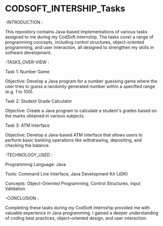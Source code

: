# CODSOFT_INTERSHIP_Tasks

-INTRODUCTION :

This repository contains Java-based implementations of various tasks assigned to me during my CodSoft internship. The tasks cover a range of programming concepts, including control structures, object-oriented programming, and user interaction, all designed to strengthen my skills in software development.

-TASKS_OVER-VIEW :

Task 1: Number Game

Objective:
Develop a Java program for a number guessing game where the user tries to guess a randomly generated number within a specified range (e.g. 1 to 100).

Task 2: Student Grade Calculator

Objective:
Create a Java program to calculate a student's grades based on the marks obtained in various subjects.

Task 3: ATM Interface

Objective:
Develop a Java-based ATM interface that allows users to perform basic banking operations like withdrawing, depositing, and checking the balance.

-TECHNOLOGY_USED :

Programming Language: Java

Tools: Command Line Interface, Java Development Kit (JDK)

Concepts: Object-Oriented Programming, Control Structures, Input Validation

-CONCLUSION :

Completing these tasks during my CodSoft internship provided me with valuable experience in Java programming. I gained a deeper understanding of coding best practices, object-oriented design, and user interaction.


